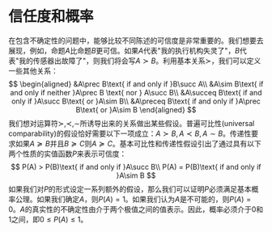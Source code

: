 # 信任度和概率

在包含不确定性的问题中，能够比较不同陈述的可信度是非常重要的。我们想要去展现，例如，命题$A$比命题$B$更可信。如果$A$代表"我的执行机构失灵了"，$B$代表"我的传感器出故障了"，则我们将会写$A\succ B$。利用基本关系$\succ$，我们可以定义一些其他关系：
$$
\begin{aligned}
&A\prec B\text{ if and only if }B\succ A\\
&A\sim B\text{ if and only if neither }A\prec B \text{ nor } A\succ B\\
&A\succeq B\text{ if and only if }A\succ B\text{ or }A\sim B\\
&A\preceq B\text{ if and only if }A\prec B\text{ or }A\sim B
\end{aligned}
$$
我们想对运算符$\succ, \prec,\sim$所诱导出来的关系做出某些假设。普遍可比性(universal comparability)的假设恰好需要以下一项成立：$A\succ B,A\prec B,A\sim B$。传递性要求如果$A\succeq B$并且$B\succeq C$则$A\succeq C$。基本可比性和传递性假设引出了通过具有以下两个性质的实值函数$P$来表示可信度：
$$
P(A) > P(B)\text{ if and only if }A\succ B\\
P(A) = P(B)\text{ if and only if }A\sim B
$$
如果我们对$P$的形式设定一系列额外的假设，那么我们可以证明$P$必须满足基本概率公理。如果我们确定$A$，则$P(A)=1$。如果我们认为$A$是不可能的，则$P(A)=0$。$A$的真实性的不确定性由介于两个极值之间的值表示。因此，概率必须介于$0$和$1$之间，即$0\le P(A)\le 1$。

